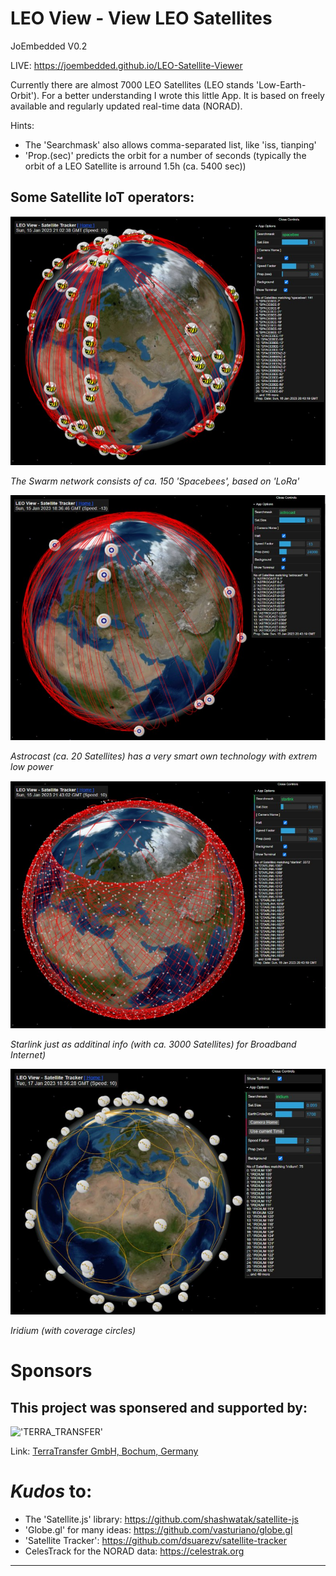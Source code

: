 # LEO View - View LEO Satellites

JoEmbedded V0.2

LIVE: https://joembedded.github.io/LEO-Satellite-Viewer

Currently there are almost 7000 LEO Satellites (LEO stands 'Low-Earth-Orbit').
For a better understanding I wrote this little App. It is based on freely available and regularly updated real-time data (NORAD). 

Hints: 
- The 'Searchmask' also allows comma-separated list, like 'iss, tianping'
- 'Prop.(sec)' predicts the orbit for a number of seconds (typically the orbit of a LEO Satellite is arround 1.5h (ca. 5400 sec))


## Some Satellite IoT operators:

![The Spacebees from Swarm](./docu/spacebee.jpg)

_The Swarm network consists of ca. 150 'Spacebees', based on 'LoRa'_

![Astrocast](./docu/astrocast.jpg)

_Astrocast (ca. 20 Satellites) has a very smart own technology with extrem low power_

![Starlink](./docu/starlink.jpg)

_Starlink just as additinal info (with ca. 3000 Satellites) for Broadband Internet)_

![Iridium](./docu/iridium.jpg)

_Iridium (with coverage circles)_

# Sponsors
## This project was sponsered and supported by:

!['TERRA_TRANSFER'](.docu/sponsors/TerraTransfer.jpg "TERRA_TRANSFER")

Link: [TerraTransfer GmbH, Bochum, Germany](https://www.terratransfer.org)

# *Kudos* to:
- The 'Satellite.js' library: https://github.com/shashwatak/satellite-js
- 'Globe.gl' for many ideas: https://github.com/vasturiano/globe.gl
- 'Satellite Tracker': https://github.com/dsuarezv/satellite-tracker
- CelesTrack for the NORAD data: https://celestrak.org

***